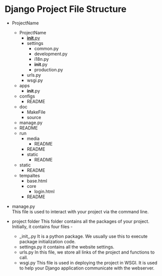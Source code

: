 # Django Project File Structure

- ProjectName
  - ProjectName
    - [__init__.py](#__init__)
    - settings
      - common.py
      - development.py
      - i18n.py
      - __init__.py
      - production.py
    - urls.py
    - wsgi.py
  - apps
    - __init__.py
  - configs
    - README
  - doc
    - MakeFile
    - source
  - manage.py
  - README
  - run
    - media
      - README
    - README
    - static
      - README
  - static
    - README
  - tempaltes
    - base.html
    - core
      - login.html
    - README

- manage.py  
This file is used to interact with your project via the command line.
- project folder
This folder contains all the packages of your project. Initially, it contains four files -
  - \_init_.py
  It is a python package. We usually use this to execute package initialization code.
  - settings.py
  it contains all the website settings.
  - urls.py
  In this file, we store all links of the project and functions to call.
  - wsgi.py
  This file is used in deploying the project in WSGI. It is used to help your Django application communicate with the webserver.
